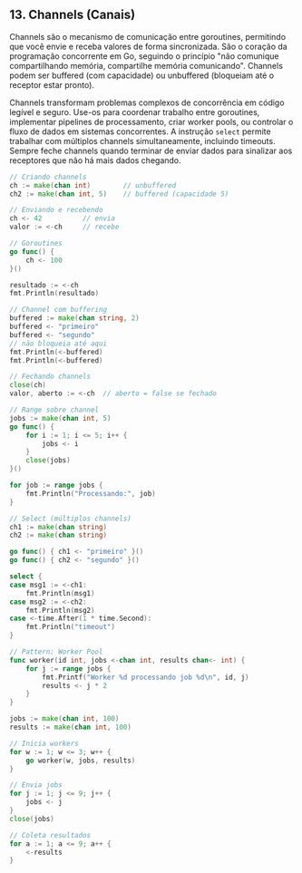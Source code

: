 ## 13. Channels (Canais)

Channels são o mecanismo de comunicação entre goroutines, permitindo que você envie e receba valores de forma sincronizada. São o coração da programação concorrente em Go, seguindo o princípio "não comunique compartilhando memória, compartilhe memória comunicando". Channels podem ser buffered (com capacidade) ou unbuffered (bloqueiam até o receptor estar pronto).

Channels transformam problemas complexos de concorrência em código legível e seguro. Use-os para coordenar trabalho entre goroutines, implementar pipelines de processamento, criar worker pools, ou controlar o fluxo de dados em sistemas concorrentes. A instrução `select` permite trabalhar com múltiplos channels simultaneamente, incluindo timeouts. Sempre feche channels quando terminar de enviar dados para sinalizar aos receptores que não há mais dados chegando.

```go
// Criando channels
ch := make(chan int)        // unbuffered
ch2 := make(chan int, 5)    // buffered (capacidade 5)

// Enviando e recebendo
ch <- 42          // envia
valor := <-ch     // recebe

// Goroutines
go func() {
    ch <- 100
}()

resultado := <-ch
fmt.Println(resultado)

// Channel com buffering
buffered := make(chan string, 2)
buffered <- "primeiro"
buffered <- "segundo"
// não bloqueia até aqui
fmt.Println(<-buffered)
fmt.Println(<-buffered)

// Fechando channels
close(ch)
valor, aberto := <-ch  // aberto = false se fechado

// Range sobre channel
jobs := make(chan int, 5)
go func() {
    for i := 1; i <= 5; i++ {
        jobs <- i
    }
    close(jobs)
}()

for job := range jobs {
    fmt.Println("Processando:", job)
}

// Select (múltiplos channels)
ch1 := make(chan string)
ch2 := make(chan string)

go func() { ch1 <- "primeiro" }()
go func() { ch2 <- "segundo" }()

select {
case msg1 := <-ch1:
    fmt.Println(msg1)
case msg2 := <-ch2:
    fmt.Println(msg2)
case <-time.After(1 * time.Second):
    fmt.Println("timeout")
}

// Pattern: Worker Pool
func worker(id int, jobs <-chan int, results chan<- int) {
    for j := range jobs {
        fmt.Printf("Worker %d processando job %d\n", id, j)
        results <- j * 2
    }
}

jobs := make(chan int, 100)
results := make(chan int, 100)

// Inicia workers
for w := 1; w <= 3; w++ {
    go worker(w, jobs, results)
}

// Envia jobs
for j := 1; j <= 9; j++ {
    jobs <- j
}
close(jobs)

// Coleta resultados
for a := 1; a <= 9; a++ {
    <-results
}
```
